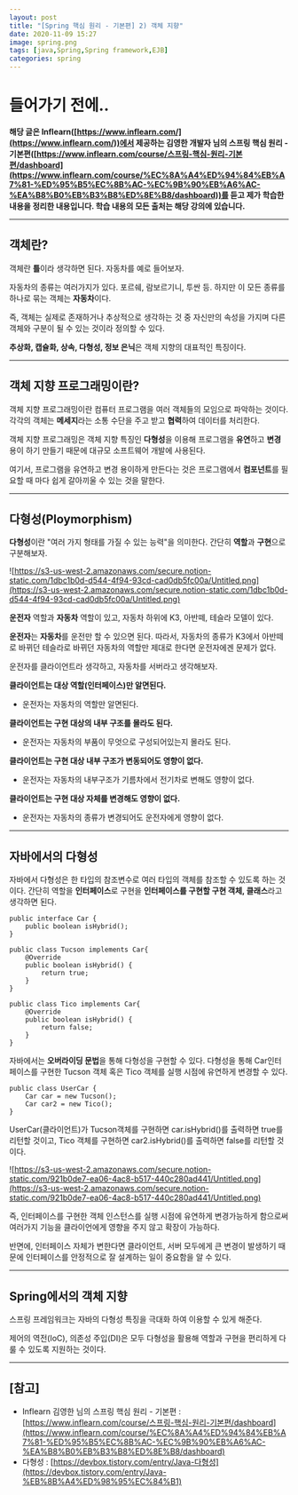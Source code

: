```yaml
---
layout: post
title: "[Spring 핵심 원리 - 기본편] 2) 객체 지향"
date: 2020-11-09 15:27
image: spring.png
tags: [java,Spring,Spring framework,EJB]
categories: spring
---
```

# 들어가기 전에..

 **해당 글은 Inflearn([https://www.inflearn.com/](https://www.inflearn.com/))에서 제공하는 김영한 개발자 님의 스프링 핵심 원리 - 기본편([https://www.inflearn.com/course/스프링-핵심-원리-기본편/dashboard](https://www.inflearn.com/course/%EC%8A%A4%ED%94%84%EB%A7%81-%ED%95%B5%EC%8B%AC-%EC%9B%90%EB%A6%AC-%EA%B8%B0%EB%B3%B8%ED%8E%B8/dashboard))를 듣고 제가 학습한 내용을 정리한 내용입니다. 학습 내용의 모든 출처는 해당 강의에 있습니다.**


---
## 객체란?

객체란 **틀**이라 생각하면 된다. 자동차를 예로 들어보자.

자동차의 종류는 여러가지가 있다. 포르쉐, 람보르기니, 투싼 등. 하지만 이 모든 종류를 하나로 묶는 객체는 **자동차**이다. 

즉, 객체는 실제로 존재하거나 추상적으로 생각하는 것 중 자신만의 속성을 가지며 다른 객체와 구분이 될 수 있는 것이라 정의할 수 있다.

**추상화, 캡슐화, 상속, 다형성, 정보 은닉**은 객체 지향의 대표적인 특징이다. 

---

## 객체 지향 프로그래밍이란?

객체 지향 프로그래밍이란 컴퓨터 프로그램을 여러 객체들의 모임으로 파악하는 것이다. 각각의 객체는 **메세지**라는 소통 수단을 주고 받고 **협력**하여 데이터를 처리한다. 

객체 지향 프로그래밍은 객체 지향 특징인 **다형성**을 이용해 프로그램을 **유연**하고 **변경** 용이 하기 만들기 때문에 대규모 소프트웨어 개발에 사용된다.

여기서, 프로그램을 유연하고 변경 용이하게 만든다는 것은 프로그램에서 **컴포넌트**를 필요할 때 마다 쉽게 갈아끼울 수 있는 것을 말한다. 

---

## 다형성(Ploymorphism)

**다형성**이란 "여러 가지 형태를 가질 수 있는 능력"을 의미한다. 간단히 **역할**과 **구현**으로 구분해보자.

![https://s3-us-west-2.amazonaws.com/secure.notion-static.com/1dbc1b0d-d544-4f94-93cd-cad0db5fc00a/Untitled.png](https://s3-us-west-2.amazonaws.com/secure.notion-static.com/1dbc1b0d-d544-4f94-93cd-cad0db5fc00a/Untitled.png)

**운전자** 역할과 **자동차** 역할이 있고, 자동차 하위에 K3, 아반떼, 테슬라 모델이 있다. 

**운전자**는 **자동차**를 운전만 할 수 있으면 된다. 따라서, 자동차의 종류가 K3에서 아반떼로 바뀌던 테슬라로 바뀌던 자동차의 역할만 제대로 한다면 운전자에겐 문제가 없다. 

운전자를 클라이언트라 생각하고, 자동차를 서버라고 생각해보자.

**클라이언트는 대상 역할(인터페이스)만 알면된다.**  

- 운전자는 자동차의 역할만 알면된다.

**클라이언트는 구현 대상의 내부 구조를 몰라도 된다.**

- 운전자는 자동차의 부품이 무엇으로 구성되어있는지 몰라도 된다.

**클라이언트는 구현 대상 내부 구조가 변동되어도 영향이 없다.**

- 운전자는 자동차의 내부구조가 기름차에서 전기차로 변해도 영향이 없다.

**클라이언트는 구현 대상 자체를 변경해도 영향이 없다.**

- 운전자는 자동차의 종류가 변경되어도 운전자에게 영향이 없다.

---

## 자바에서의 다형성

자바에서 다형성은 한 타입의 참조변수로 여러 타입의 객체를 참조할 수 있도록 하는 것이다. 간단히 역할을 **인터페이스**로 구현을 **인터페이스를 구현할 구현 객체, 클래스**라고 생각하면 된다.

```
public interface Car {
    public boolean isHybrid();
}

public class Tucson implements Car{
    @Override
    public boolean isHybrid() {
        return true;
    }
}

public class Tico implements Car{
    @Override
    public boolean isHybrid() {
        return false;
    }
}
```

자바에서는 **오버라이딩 문법**을 통해 다형성을 구현할 수 있다. 다형성을 통해 Car인터페이스를 구현한 Tucson 객체 혹은 Tico 객체를 실행 시점에 유연하게 변경할 수 있다. 

```
public class UserCar {
    Car car = new Tucson();
    Car car2 = new Tico();
}
```

UserCar(클라이언트)가 Tucson객체를 구현하면 car.isHybrid()를 출력하면 true를 리턴할 것이고, Tico 객체를 구현하면 car2.isHybrid()를 출력하면 false를 리턴할 것이다.

![https://s3-us-west-2.amazonaws.com/secure.notion-static.com/921b0de7-ea06-4ac8-b517-440c280ad441/Untitled.png](https://s3-us-west-2.amazonaws.com/secure.notion-static.com/921b0de7-ea06-4ac8-b517-440c280ad441/Untitled.png)

즉, 인터페이스를 구현한 객체 인스턴스를 실행 시점에 유연하게 변경가능하게 함으로써 여러가지 기능을 클라이언에게 영향을 주지 않고 확장이 가능하다.

반면에, 인터페이스 자체가 변한다면 클라이언트, 서버 모두에게 큰 변경이 발생하기 때문에 인터페이스를 안정적으로 잘 설계하는 일이 중요함을 알 수 있다.

---

## Spring에서의 객체 지향

스프링 프레임워크는 자바의 다형성 특징을 극대화 하여 이용할 수 있게 해준다.

제어의 역전(IoC), 의존성 주입(DI)은 모두 다형성을 활용해 역할과 구현을 편리하게 다룰 수 있도록 지원하는 것이다. 

---

## [참고]

- Inflearn 김영한 님의 스프링 핵심 원리 - 기본편 : [https://www.inflearn.com/course/스프링-핵심-원리-기본편/dashboard](https://www.inflearn.com/course/%EC%8A%A4%ED%94%84%EB%A7%81-%ED%95%B5%EC%8B%AC-%EC%9B%90%EB%A6%AC-%EA%B8%B0%EB%B3%B8%ED%8E%B8/dashboard)
- 다형성 : [https://devbox.tistory.com/entry/Java-다형성](https://devbox.tistory.com/entry/Java-%EB%8B%A4%ED%98%95%EC%84%B1)